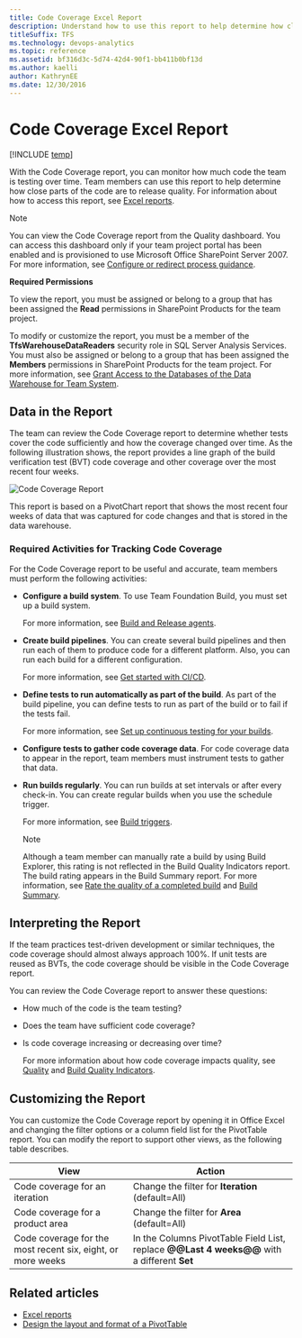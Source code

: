 ```yaml
---
title: Code Coverage Excel Report 
description: Understand how to use this report to help determine how close parts of the code are to release quality - Team Foundation Server  
titleSuffix: TFS
ms.technology: devops-analytics
ms.topic: reference
ms.assetid: bf316d3c-5d74-42d4-90f1-bb411b0bf13d
ms.author: kaelli
author: KathrynEE
ms.date: 12/30/2016
---
```


# Code Coverage Excel Report

[!INCLUDE [temp](../includes/tfs-sharepoint-version.md)]

With the Code Coverage report, you can monitor how much code the team is testing over time. Team members can use this report to help determine how close parts of the code are to release quality. For information about how to access this report, see [Excel reports](excel-reports.md).

> [!NOTE]
> You can view the Code Coverage report from the Quality dashboard. You can access this dashboard only if your team project portal has been enabled and is provisioned to use Microsoft Office SharePoint Server 2007. For more information, see [Configure or redirect process guidance](../../project/configure-or-redirect-process-guidance.md).

**Required Permissions**

To view the report, you must be assigned or belong to a group that has been assigned the **Read** permissions in SharePoint Products for the team project.

To modify or customize the report, you must be a member of the **TfsWarehouseDataReaders** security role in SQL Server Analysis Services. You must also be assigned or belong to a group that has been assigned the **Members** permissions in SharePoint Products for the team project. For more information, see [Grant Access to the Databases of the Data Warehouse for Team System](../admin/grant-permissions-to-reports.md).

## <a name="Data"></a> Data in the Report

The team can review the Code Coverage report to determine whether tests cover the code sufficiently and how the coverage changed over time. As the following illustration shows, the report provides a line graph of the build verification test (BVT) code coverage and other coverage over the most recent four weeks.

![Code Coverage Report](media/procguid_codecoverage.png "ProcGuid_CodeCoverage")

This report is based on a PivotChart report that shows the most recent four weeks of data that was captured for code changes and that is stored in the data warehouse.

### Required Activities for Tracking Code Coverage

For the Code Coverage report to be useful and accurate, team members must perform the following activities:

* **Configure a build system**. To use Team Foundation Build, you must set up a build system.

  For more information, see [Build and Release agents](../../pipelines/agents/agents.md).

* **Create build pipelines**. You can create several build pipelines and then run each of them to produce code for a different platform. Also, you can run each build for a different configuration.

  For more information, see [Get started with CI/CD](../../pipelines/get-started-designer.md).

* **Define tests to run automatically as part of the build**. As part of the build pipeline, you can define tests to run as part of the build or to fail if the tests fail.

  For more information, see [Set up continuous testing for your builds](../../pipelines/test/set-up-continuous-testing-builds.md).

* **Configure tests to gather code coverage data**. For code coverage data to appear in the report, team members must instrument tests to gather that data.

* **Run builds regularly**. You can run builds at set intervals or after every check-in. You can create regular builds when you use the schedule trigger.

  For more information, see [Build triggers](../../pipelines/build/triggers.md).

  > [!NOTE]
  > Although a team member can manually rate a build by using Build Explorer, this rating is not reflected in the Build Quality Indicators report. The build rating appears in the Build Summary report. For more information, see [Rate the quality of a completed build](https://msdn.microsoft.com/library/ms181734.aspx) and [Build Summary](../sql-reports/build-summary-report.md).

## <a name="Interpreting"></a> Interpreting the Report

If the team practices test-driven development or similar techniques, the code coverage should almost always approach 100%. If unit tests are reused as BVTs, the code coverage should be visible in the Code Coverage report.

You can review the Code Coverage report to answer these questions:

* How much of the code is the team testing?

* Does the team have sufficient code coverage?

* Is code coverage increasing or decreasing over time?

  For more information about how code coverage impacts quality, see [Quality](../sharepoint-dashboards/quality-dashboard-agile-cmmi.md) and [Build Quality Indicators](../sql-reports/build-quality-indicators-report.md).

## <a name="Updating"></a> Customizing the Report

You can customize the Code Coverage report by opening it in Office Excel and changing the filter options or a column field list for the PivotTable report. You can modify the report to support other views, as the following table describes.

| View                                                        | Action                                                                                      |
| ----------------------------------------------------------- | ------------------------------------------------------------------------------------------- |
| Code coverage for an iteration                              | Change the filter for **Iteration** (default=All)                                           |
| Code coverage for a product area                            | Change the filter for **Area** (default=All)                                                |
| Code coverage for the most recent six, eight, or more weeks | In the Columns PivotTable Field List, replace **@@Last 4 weeks@@** with a different **Set** |

## Related articles

* [Excel reports](excel-reports.md)
* [Design the layout and format of a PivotTable](https://support.office.com/article/design-the-layout-and-format-of-a-pivottable-a9600265-95bf-4900-868e-641133c05a80)
